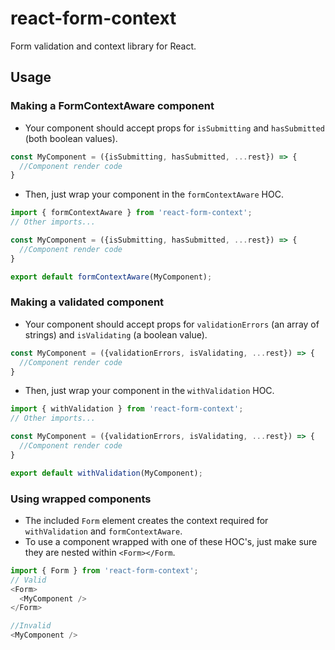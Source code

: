 # react-form-context
Form validation and context library for React.


## Usage
### Making a FormContextAware component
* Your component should accept props for `isSubmitting` and `hasSubmitted` (both boolean values).
```js
const MyComponent = ({isSubmitting, hasSubmitted, ...rest}) => {
  //Component render code
}
```
* Then, just wrap your component in the `formContextAware` HOC.
```js
import { formContextAware } from 'react-form-context';
// Other imports...

const MyComponent = ({isSubmitting, hasSubmitted, ...rest}) => {
  //Component render code
}

export default formContextAware(MyComponent);
```

### Making a validated component
* Your component should accept props for `validationErrors` (an array of strings) and `isValidating` (a boolean value).
```js
const MyComponent = ({validationErrors, isValidating, ...rest}) => {
  //Component render code
}
```

* Then, just wrap your component in the `withValidation` HOC.
```js
import { withValidation } from 'react-form-context';
// Other imports...

const MyComponent = ({validationErrors, isValidating, ...rest}) => {
  //Component render code
}

export default withValidation(MyComponent);
```

### Using wrapped components
* The included `Form` element creates the context required for `withValidation` and `formContextAware`.
* To use a component wrapped with one of these HOC's, just make sure they are nested within `<Form></Form`.
```js
import { Form } from 'react-form-context';
// Valid
<Form>
  <MyComponent />
</Form>

//Invalid
<MyComponent />
```
